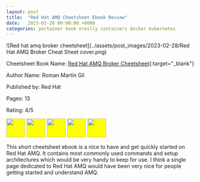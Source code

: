 ```yaml
---
layout: post
title:  "Red Hat AMQ Cheetsheet Ebook Review"
date:   2023-02-28 00:00:00 +0000
categories: portainer book oreilly containers docker kubernetes
---
```

![Red hat amq broker cheetsheet](../assets/post_images/2023-02-28/Red Hat AMQ Broker Cheat Sheet cover.png)

Cheetsheet Book Name: [Red Hat AMQ Broker Cheetsheet](https://developers.redhat.com/cheat-sheets/red-hat-amq-broker-cheat-sheet){:target="_blank"}

Author Name: Roman Martin Gil

Published by: Red Hat

Pages: 13

Rating: 4/5

<img style="background-color: yellow;" src="https://raw.githubusercontent.com/FortAwesome/Font-Awesome/6.x/svgs/solid/star.svg" width="50" height="50">
<img style="background-color: yellow;" src="https://raw.githubusercontent.com/FortAwesome/Font-Awesome/6.x/svgs/solid/star.svg" width="50" height="50">
<img style="background-color: yellow;" src="https://raw.githubusercontent.com/FortAwesome/Font-Awesome/6.x/svgs/solid/star.svg" width="50" height="50">
<img style="background-color: yellow;" src="https://raw.githubusercontent.com/FortAwesome/Font-Awesome/6.x/svgs/solid/star.svg" width="50" height="50">
<img style="background-color: yellow;" src="https://raw.githubusercontent.com/FortAwesome/Font-Awesome/6.x/svgs/regular/star.svg" width="50" height="50">

This short cheetsheet ebook is a nice to have and get quickly started on Red Hat AMQ. It contains most commonly used commands and setup architectures which would be very handy to keep for use. I think a single page dedicated to Red Hat AMQ would have been very nice for people getting started and understand AMQ.